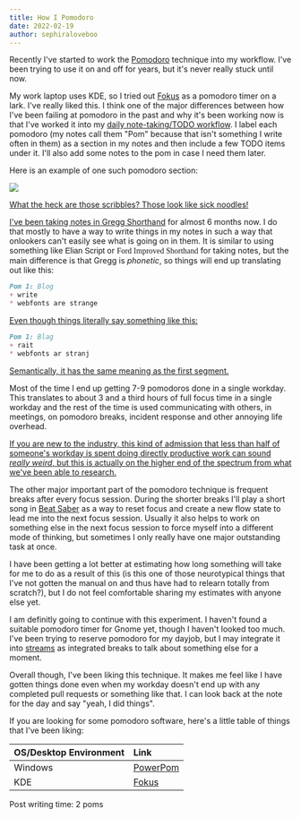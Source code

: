 ```yaml
---
title: How I Pomodoro
date: 2022-02-19
author: sephiraloveboo
---
```


Recently I've started to work the
[Pomodoro](https://francescocirillo.com/pages/pomodoro-technique) technique into
my workflow. I've been trying to use it on and off for years, but it's never
really stuck until now. 

My work laptop uses KDE, so I tried out
[Fokus](https://store.kde.org/p/1308861/) as a pomodoro timer on a lark. I've
really liked this. I think one of the major differences between how I've been
failing at pomodoro in the past and why it's been working now is that I've
worked it into my [daily note-taking/TODO
workflow](https://xeiaso.net/blog/gtd-on-paper-2021-06-13). I label each
pomodoro (my notes call them "Pom" because that isn't something I write often in
them) as a section in my notes and then include a few TODO items under it. I'll
also add some notes to the pom in case I need them later.

Here is an example of one such pomodoro section:

![](https://cdn.xeiaso.net/file/christine-static/blog/photo_2022-02-19_08-32-13.jpg)

[What the heck are those scribbles? Those look like sick
noodles!](conversation://Numa/delet)

<style type="text/css">
	@font-face {
		font-family: ElianWideCapsLight;
		src: url('/static/font/ElianWideCapitalsLight.woff'),
			url('/static/font/ElianWideCapitalsLight.otf'),
			url('/static/font/ElianWideCapitalsLight.ttf')
		;
		font-weight: normal;
	}
	.ewcl {
		font-family: ElianWideCapsLight, sans-serif;
	}
	@font-face {
		font-family: FordShorthand;
		src: url('/static/font/shorthand.woff'),
			url('/static/font/shorthand.ttf')
		;
		font-weight: normal;
	}
    .ford {
        font-family: FordShorthand;
    }
</style>

[I've been taking notes in <a
href="https://greggshorthand.github.io/index.html">Gregg Shorthand</a> for
almost 6 months now. I do that mostly to have a way to write things in my notes
in such a way that onlookers can't easily see what is going on in them. It is
similar to using something like <span class="ewcl">Elian Script</span> or <span
class="ford">Ford Improved Shorthand</span> for taking notes, but the main
difference is that Gregg is _phonetic_, so things will end up translating out
like this:](conversation://Cadey/enby)

```markdown
Pom 1: Blog
+ write
* webfonts are strange
```

[Even though things literally say something like
this:](conversation://Cadey/enby)

```markdown
Pom 1: Blag
+ rait
* webfonts ar stranj
```

[Semantically, it has the same meaning as the first
segment.](conversation://Cadey/enby)

Most of the time I end up getting 7-9 pomodoros done in a single workday. This
translates to about 3 and a third hours of full focus time in a single workday
and the rest of the time is used communicating with others, in meetings, on
pomodoro breaks, incident response and other annoying life overhead. 

[If you are new to the industry, this kind of admission that less than half of
someone's workday is spent doing directly productive work can sound _really
weird_, but this is actually on the higher end of the spectrum from what we've
been able to research.](conversation://Mara/hacker)

The other major important part of the pomodoro technique is frequent breaks
after every focus session. During the shorter breaks I'll play a short song in
[Beat Saber](https://youtu.be/q2iRL6Ef8hI) as a way to reset focus and create a
new flow state to lead me into the next focus session. Usually it also helps to
work on something else in the next focus session to force myself into a
different mode of thinking, but sometimes I only really have one major
outstanding task at once.

I have been getting a lot better at estimating how long something will take for
me to do as a result of this (is this one of those neurotypical things that I've
not gotten the manual on and thus have had to relearn totally from scratch?),
but I do not feel comfortable sharing my estimates with anyone else yet.

I am definitly going to continue with this experiment. I haven't found a
suitable pomodoro timer for Gnome yet, though I haven't looked too much. I've
been trying to reserve pomodoro for my dayjob, but I may integrate it into
[streams](https://www.twitch.tv/princessxen) as integrated breaks to talk about
something else for a moment.

Overall though, I've been liking this technique. It makes me feel like I have
gotten things done even when my workday doesn't end up with any completed pull
requests or something like that. I can look back at the note for the day and say
"yeah, I did things".

If you are looking for some pomodoro software, here's a little table of things
that I've been liking:

| OS/Desktop Environment | Link                                                                                                           |
| :--                    | :----                                                                                                          |
| Windows                | [PowerPom](https://www.microsoft.com/en-ca/p/powerpom-pomodoro-timer/9p5zscl5qc8w?activetab=pivot:overviewtab) |
| KDE                    | [Fokus](https://store.kde.org/p/1308861/)                                                                      |

Post writing time: 2 poms
